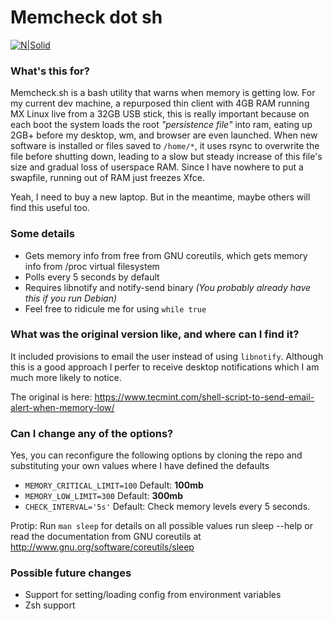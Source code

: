 # Memcheck dot sh

[![N|Solid](https://github.com/odb/official-bash-logo/raw/master/assets/Logos/Identity/PNG/BASH_logo-transparent-bg-color.png)](https://github.com/odb/official-bash-logo/raw/master/assets/Logos/Identity/PNG/BASH_logo-transparent-bg-color.png)

### What's this for?
Memcheck.sh is a bash utility that warns when memory is getting low. For my current dev machine, a repurposed thin client with 4GB RAM running MX Linux live from a 32GB USB stick, this is really important because on each boot the system loads the root *"persistence file"* into ram, eating up 2GB+ before my desktop, wm, and browser are even launched. When new software is installed or files saved to `/home/*`, it uses rsync to overwrite the file before shutting down, leading to a slow but steady increase of this file's size and gradual loss of userspace RAM. Since I have nowhere to put a swapfile, running out of RAM just freezes Xfce.

Yeah, I need to buy a new laptop. But in the meantime, maybe others will find this useful too.

### Some details
  - Gets memory info from free from GNU coreutils, which gets memory info from /proc virtual filesystem
  - Polls every 5 seconds by default
  - Requires libnotify and notify-send binary *(You probably already have this if you run Debian)*
  - Feel free to ridicule me for using `while true`
  
### What was the original version like, and where can I find it?
It included provisions to email the user instead of using `libnotify`. Although this is a good approach I perfer to receive desktop notifications which I am much more likely to notice.

The original is here: https://www.tecmint.com/shell-script-to-send-email-alert-when-memory-low/

### Can I change any of the options?
Yes, you can reconfigure the following options by cloning the repo and substituting your own values where I have defined the defaults
  - `MEMORY_CRITICAL_LIMIT=100` Default: **100mb**
  - `MEMORY_LOW_LIMIT=300` Default: **300mb**
  - `CHECK_INTERVAL='5s'` Default: Check memory levels every 5 seconds. 
  
  Protip: Run `man sleep` for details on all possible values run sleep --help or read the documentation from GNU coreutils at http://www.gnu.org/software/coreutils/sleep

### Possible future changes
  - Support for setting/loading config from environment variables
  - Zsh support


